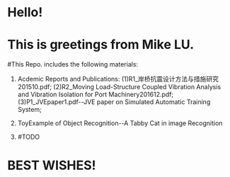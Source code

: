 # Hello!
# This is greetings from Mike LU.


#This Repo. includes the following materials:

1. Acdemic Reports and Publications:
  (1)R1_岸桥抗震设计方法与措施研究201510.pdf;
  (2)R2_Moving Load-Structure Coupled Vibration Analysis and Vibration Isolation for Port Machinery201612.pdf;
  (3)P1_JVEpaper1.pdf--JVE paper on Simulated Automatic Training System;
  
2. ToyExample of Object Recognition--A Tabby Cat in image Recognition

3. #TODO



# BEST WISHES!

